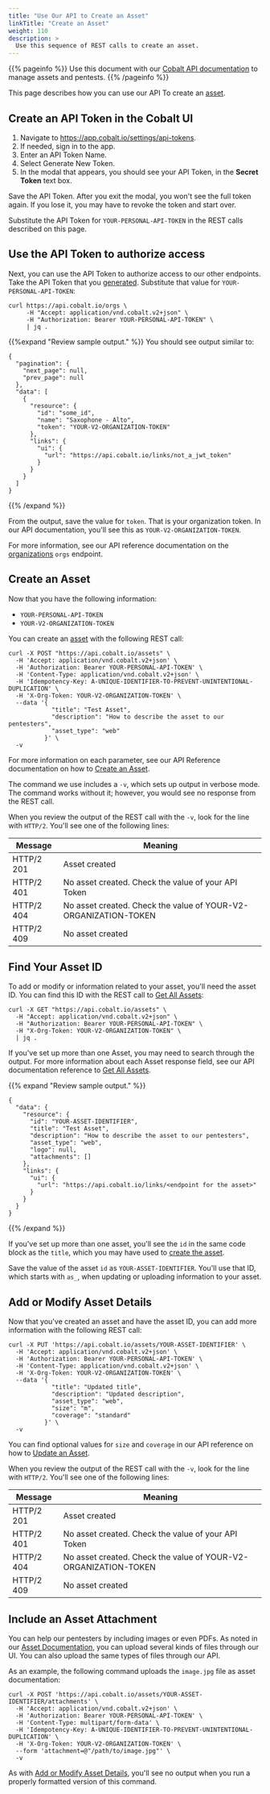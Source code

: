 ```yaml
---
title: "Use Our API to Create an Asset"
linkTitle: "Create an Asset"
weight: 110
description: >
  Use this sequence of REST calls to create an asset.
---
```


{{% pageinfo %}}
Use this document with our [Cobalt API documentation](https://docs.cobalt.io) to
manage assets and pentests.
{{% /pageinfo %}}

<!-- Future task: set up variables for `YOUR-PERSONAL-API-TOKEN` and
`YOUR-V2-ORGANIZATION-TOKEN`. May support automated populating of REST calls. -->

This page describes how you can use our API To create an [asset](../../getting-started/glossary/#asset). 

## Create an API Token in the Cobalt UI

1. Navigate to https://app.cobalt.io/settings/api-tokens.
1. If needed, sign in to the app.
1. Enter an API Token Name.
1. Select Generate New Token.
1. In the modal that appears, you should see your API Token, in the **Secret
   Token** text box.

Save the API Token. After you exit the modal, you won't see the full token again.
If you lose it, you may have to revoke the token and start over.

Substitute the API Token for `YOUR-PERSONAL-API-TOKEN` in the REST calls
described on this page.

## Use the API Token to authorize access 

Next, you can use the API Token to authorize access to our other endpoints. Take
the API Token that you [generated](#create-an-api-token-in-the-cobalt-ui). Substitute that value for `YOUR-PERSONAL-API-TOKEN`:

```
curl https://api.cobalt.io/orgs \
     -H "Accept: application/vnd.cobalt.v2+json" \
     -H "Authorization: Bearer YOUR-PERSONAL-API-TOKEN" \
     | jq .
```

{{%expand "Review sample output." %}}
You should see output similar to:

```
{
  "pagination": {
    "next_page": null,
    "prev_page": null
  },
  "data": [
    {
      "resource": {
        "id": "some_id",
        "name": "Saxophone - Alto",
        "token": "YOUR-V2-ORGANIZATION-TOKEN"
      },
      "links": {
        "ui": {
          "url": "https://api.cobalt.io/links/not_a_jwt_token"
        }
      }
    }
  ]
}
```
{{% /expand %}}
  
From the output, save the value for `token`. That is your organization token.
In our API documentation, you'll see this as `YOUR-V2-ORGANIZATION-TOKEN`.

For more information, see our API reference documentation on the
[organizations](https://docs.cobalt.io/v2/#organizations) `orgs` endpoint.

## Create an Asset

Now that you have the following information:

- `YOUR-PERSONAL-API-TOKEN`
- `YOUR-V2-ORGANIZATION-TOKEN` 

You can create an [asset](../getting-started/glossary/#asset) with the following REST call:

```
curl -X POST "https://api.cobalt.io/assets" \
  -H 'Accept: application/vnd.cobalt.v2+json' \
  -H 'Authorization: Bearer YOUR-PERSONAL-API-TOKEN' \
  -H 'Content-Type: application/vnd.cobalt.v2+json' \
  -H 'Idempotency-Key: A-UNIQUE-IDENTIFIER-TO-PREVENT-UNINTENTIONAL-DUPLICATION' \
  -H 'X-Org-Token: YOUR-V2-ORGANIZATION-TOKEN' \
  --data '{
            "title": "Test Asset",
            "description": "How to describe the asset to our pentesters",
            "asset_type": "web"
          }' \
  -v
```

For more information on each parameter, see our API Reference documentation on
how to [Create an Asset](https://docs.cobalt.io/v2/#create-an-asset).

The command we use includes a `-v`, which sets up output in verbose mode. The
command works without it; however, you would see no response from the REST call.

When you review the output of the REST call with the `-v`, look for the line
with `HTTP/2`. You'll see one of the following lines:
<!-- The output is associated with a `201` message, which doesn't include
results, which is why I recommend a `-v` -->

| Message    | Meaning          |
|------------|------------------|
| HTTP/2 201 | Asset created    |
| HTTP/2 401 | No asset created. Check the value of your API Token|
| HTTP/2 404 | No asset created. Check the value of YOUR-V2-ORGANIZATION-TOKEN|
| HTTP/2 409 | No asset created |

<!-- Maybe this table really belongs in our API reference, next to
https://docs.cobalt.io/v2/#errors?  -->

## Find Your Asset ID

To add or modify or information related to your asset, you'll need the asset ID.
You can find this ID with the REST call to [Get All Assets](https://docs.cobalt.io/v2/#get-all-assets):

```
curl -X GET "https://api.cobalt.io/assets" \
  -H "Accept: application/vnd.cobalt.v2+json" \
  -H "Authorization: Bearer YOUR-PERSONAL-API-TOKEN" \
  -H "X-Org-Token: YOUR-V2-ORGANIZATION-TOKEN" \
  | jq .
```

If you've set up more than one Asset, you may need to search through the output.
For more information about each Asset response field, see our API documentation
reference to [Get All Assets](https://docs.cobalt.io/v2/#get-all-assets).

{{% expand "Review sample output." %}}
```
{
  "data": {
    "resource": {
      "id": "YOUR-ASSET-IDENTIFIER",
      "title": "Test Asset",
      "description": "How to describe the asset to our pentesters",
      "asset_type": "web",
      "logo": null,
      "attachments": []
    },
    "links": {
      "ui": {
        "url": "https://api.cobalt.io/links/<endpoint for the asset>"
      }
    }
  }
}
```
{{% /expand %}}

If you've set up more than one asset, you'll see the `id` in the same
code block as the `title`, which you may have used to [create the asset](#create-an-asset).

Save the value of the asset `id` as `YOUR-ASSET-IDENTIFIER`. You'll use that ID,
which starts with `as_`, when updating or uploading information to your asset.

## Add or Modify Asset Details

Now that you've created an asset and have the asset ID, you can add more
information with the following REST call:


```
curl -X PUT 'https://api.cobalt.io/assets/YOUR-ASSET-IDENTIFIER' \
  -H 'Accept: application/vnd.cobalt.v2+json' \
  -H 'Authorization: Bearer YOUR-PERSONAL-API-TOKEN' \
  -H 'Content-Type: application/vnd.cobalt.v2+json' \
  -H 'X-Org-Token: YOUR-V2-ORGANIZATION-TOKEN' \
  --data '{
            "title": "Updated title",
            "description": "Updated description",
            "asset_type": "web",
            "size": "m",
            "coverage": "standard"
          }' \
  -v
```

You can find optional values for `size` and `coverage` in our API reference on
how to [Update an Asset](https://docs.cobalt.io/v2/#update-an-asset).

When you review the output of the REST call with the `-v`, look for the line
with `HTTP/2`. You'll see one of the following lines:
<!-- The output is associated with a `201` message, which doesn't include
results, which is why I recommend a `-v` -->

| Message    | Meaning          |
|------------|------------------|
| HTTP/2 201 | Asset created    |
| HTTP/2 401 | No asset created. Check the value of your API Token|
| HTTP/2 404 | No asset created. Check the value of YOUR-V2-ORGANIZATION-TOKEN|
| HTTP/2 409 | No asset created |


## Include an Asset Attachment

You can help our pentesters by including images or even PDFs. As noted in our
[Asset Documentation](../getting-started/assets/asset-description/#asset-documentation),
you can upload several kinds of files through our UI. You can also upload the
same types of files through our API. 

As an example, the following command uploads the `image.jpg` file as asset
documentation:

```
curl -X POST 'https://api.cobalt.io/assets/YOUR-ASSET-IDENTIFIER/attachments' \
  -H 'Accept: application/vnd.cobalt.v2+json' \
  -H 'Authorization: Bearer YOUR-PERSONAL-API-TOKEN' \
  -H 'Content-Type: multipart/form-data' \
  -H 'Idempotency-Key: A-UNIQUE-IDENTIFIER-TO-PREVENT-UNINTENTIONAL-DUPLICATION' \
  -H 'X-Org-Token: YOUR-V2-ORGANIZATION-TOKEN' \
  --form 'attachment=@"/path/to/image.jpg"' \
  -v
```

As with [Add or Modify Asset Details](#add-or-modify-asset-details), you'll see
no output when you run a properly formatted version of this command.
